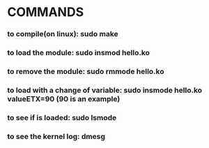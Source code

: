 # COMMANDS
### to compile(on linux): sudo make
### to load the module: sudo insmod hello.ko
### to remove the module: sudo rmmode hello.ko
### to load with a change of variable: sudo insmode hello.ko valueETX=90 (90 is an example)
### to see if is loaded: sudo lsmode
### to see the kernel log: dmesg
